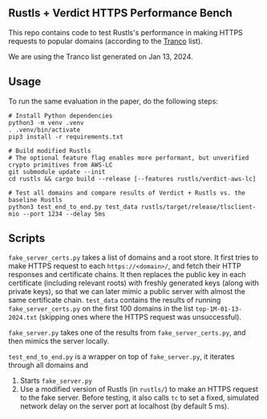 Rustls + Verdict HTTPS Performance Bench
---

This repo contains code to test Rustls's performance in making HTTPS requests to popular domains (according to the [Tranco](https://tranco-list.eu/) list).

We are using the Tranco list generated on Jan 13, 2024.

## Usage

To run the same evaluation in the paper, do the following steps:
```
# Install Python dependencies
python3 -m venv .venv
. .venv/bin/activate
pip3 install -r requirements.txt

# Build modified Rustls
# The optional feature flag enables more performant, but unverified crypto primitives from AWS-LC
git submodule update --init
cd rustls && cargo build --release [--features rustls/verdict-aws-lc]

# Test all domains and compare results of Verdict + Rustls vs. the baseline Rustls
python3 test_end_to_end.py test_data rustls/target/release/tlsclient-mio --port 1234 --delay 5ms
```

## Scripts

`fake_server_certs.py` takes a list of domains and a root store.
It first tries to make HTTPS request to each `https://<domain>/`, and fetch their HTTP responses and certificate chains.
It then replaces the public key in each certificate (including relevant roots) with freshly generated keys (along with private keys),
so that we can later mimic a public server with almost the same certificate chain.
`test_data` contains the results of running `fake_server_certs.py` on the first 100 domains in the list `top-1M-01-13-2024.txt` (skipping ones where the HTTPS request was unsuccessful).

`fake_server.py` takes one of the results from `fake_server_certs.py`, and then mimics the server locally.

`test_end_to_end.py` is a wrapper on top of `fake_server.py`, it iterates through all domains and
1. Starts `fake_server.py`
2. Use a modified version of Rustls (in `rustls/`) to make an HTTPS request to the fake server.
Before testing, it also calls `tc` to set a fixed, simulated network delay on the server port at localhost (by default 5 ms).
